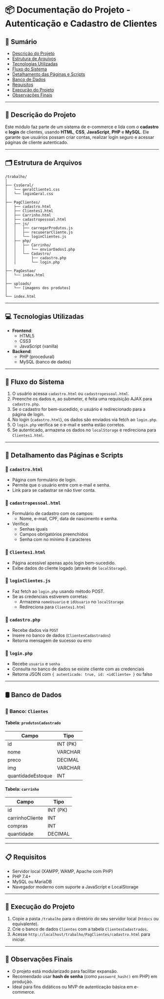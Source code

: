 
# 📦 Documentação do Projeto - Autenticação e Cadastro de Clientes

## 🧾 Sumário
- [Descrição do Projeto](#descrição-do-projeto)
- [Estrutura de Arquivos](#estrutura-de-arquivos)
- [Tecnologias Utilizadas](#tecnologias-utilizadas)
- [Fluxo do Sistema](#fluxo-do-sistema)
- [Detalhamento das Páginas e Scripts](#detalhamento-das-páginas-e-scripts)
- [Banco de Dados](#banco-de-dados)
- [Requisitos](#requisitos)
- [Execução do Projeto](#execução-do-projeto)
- [Observações Finais](#observações-finais)

---

## 📘 Descrição do Projeto

Este módulo faz parte de um sistema de e-commerce e lida com o **cadastro** e **login** de clientes, usando **HTML**, **CSS**, **JavaScript**, **PHP** e **MySQL**. Ele garante que usuários possam criar contas, realizar login seguro e acessar páginas de cliente autenticado.

---

## 🗂 Estrutura de Arquivos

```
/trabalho/
│
├── CssGeral/
│   └── geralCliente1.css
│   └── loginGeral.css
│
├── PagClientes/
│   ├── cadastro.html
│   ├── Clientes1.html
│   ├── Carrinho.html
│   ├── cadastropessoal.html
│   ├── js/
│   │   ├── carregarProdutos.js
│   │   ├── recuoerarCliente.js
│   │   └── loginClientes.js
│   ├── php/
│   │   ├── Carrinho/
│   │   │   └── enviarDados1.php
│   │   └── Cadastro/
│   │       ├── cadastro.php
│   │       └── login.php
│
├── PagGestao/
│   └── index.html
│
├── uploads/
│   └── [imagens dos produtos]
│
└── index.html
```

---

## 💻 Tecnologias Utilizadas

- **Frontend**:
  - HTML5
  - CSS3
  - JavaScript (vanilla)
- **Backend**:
  - PHP (procedural)
  - MySQL (banco de dados)

---

## 🔁 Fluxo do Sistema

1. O usuário acessa `cadastro.html` ou `cadastropessoal.html`.
2. Preenche os dados e, ao submeter, é feita uma requisição AJAX para `cadastro.php`.
3. Se o cadastro for bem-sucedido, o usuário é redirecionado para a página de login.
4. No login (`cadastro.html`), os dados são enviados via fetch ao `login.php`.
5. O `login.php` verifica se o e-mail e senha estão corretos.
6. Se autenticado, armazena os dados no `localStorage` e redireciona para `Clientes1.html`.

---

## 🧩 Detalhamento das Páginas e Scripts

### 🔹 `cadastro.html`

- Página com formulário de login.
- Permite que o usuário entre com e-mail e senha.
- Link para se cadastrar se não tiver conta.

### 🔹 `cadastropessoal.html`

- Formulário de cadastro com os campos:
  - Nome, e-mail, CPF, data de nascimento e senha.
- Verifica:
  - Senhas iguais
  - Campos obrigatórios preenchidos
  - Senha com no mínimo 8 caracteres

### 🔹 `Clientes1.html`

- Página acessível apenas após login bem-sucedido.
- Exibe dados do cliente logado (através de `localStorage`).

### 🔹 `loginClientes.js`

- Faz fetch ao `login.php` usando método POST.
- Se as credenciais estiverem corretas:
  - Armazena `nomeUsuario` e `idUsuario` no `localStorage`
  - Redireciona para `Clientes1.html`

### 🔹 `cadastro.php`

- Recebe dados via `POST`
- Insere no banco de dados (`ClientesCadastrados`)
- Retorna mensagem de sucesso ou erro

### 🔹 `login.php`

- Recebe `usuario` e `senha`
- Consulta no banco de dados se existe cliente com as credenciais
- Retorna JSON com `{ autenticado: true, id: <idCliente> }` ou falso

---

## 🛢 Banco de Dados

### 🔸 Banco: `Clientes`

#### Tabela: `produtosCadastrado`

| Campo             | Tipo     |
|------------------|----------|
| id               | INT (PK) |
| nome             | VARCHAR  |
| preco            | DECIMAL  |
| img              | VARCHAR  |
| quantidadeEstoque| INT      |

#### Tabela: `carrinho`

| Campo           | Tipo     |
|----------------|----------|
| id             | INT (PK) |
| carrinhoCliente| INT      |
| compras        | INT      |
| quantidade     | DECIMAL  |
---

## 📋 Requisitos

- Servidor local (XAMPP, WAMP, Apache com PHP)
- PHP 7.4+
- MySQL ou MariaDB
- Navegador moderno com suporte a JavaScript e LocalStorage

---

## 🚀 Execução do Projeto

1. Copie a pasta `/trabalho` para o diretório do seu servidor local (`htdocs` ou equivalente).
2. Crie o banco de dados `Clientes` com a tabela `ClientesCadastrados`.
3. Acesse `http://localhost/trabalho/PagClientes/cadastro.html` para iniciar.

---

## 📝 Observações Finais

- O projeto está modularizado para facilitar expansão.
- Recomendado usar **hash de senha** (como `password_hash()` em PHP) em produção.
- Ideal para fins didáticos ou MVP de autenticação básica em e-commerce.